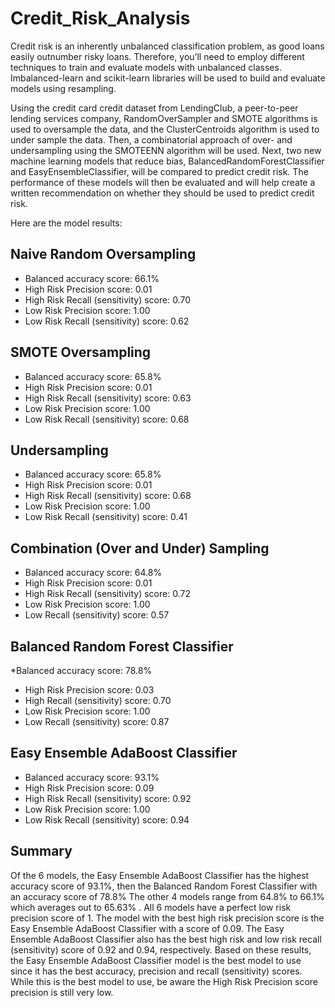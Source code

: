# Credit_Risk_Analysis

Credit risk is an inherently unbalanced classification problem, as good loans easily outnumber risky loans. Therefore, you’ll need to employ different techniques to train and evaluate models with unbalanced classes. Imbalanced-learn and scikit-learn libraries will be used to build and evaluate models using resampling.

Using the credit card credit dataset from LendingClub, a peer-to-peer lending services company, RandomOverSampler and SMOTE algorithms is used to oversample the data, and the ClusterCentroids algorithm is used to under sample the data. Then, a combinatorial approach of over- and undersampling using the SMOTEENN algorithm will be used. Next, two new machine learning models that reduce bias, BalancedRandomForestClassifier and EasyEnsembleClassifier, will be compared to predict credit risk. The performance of these models will then be evaluated and will help create a written recommendation on whether they should be used to predict credit risk.

Here are the model results:

## Naive Random Oversampling

* Balanced accuracy score:		66.1%
* High Risk Precision score:		0.01
* High Risk Recall (sensitivity) score:	0.70
* Low Risk Precision score:		1.00
* Low Risk Recall (sensitivity) score:	0.62

## SMOTE Oversampling

* Balanced accuracy score:		65.8%
* High Risk Precision score:		0.01
* High Risk Recall (sensitivity) score:	0.63
* Low Risk Precision score:		1.00
* Low Risk Recall (sensitivity) score:	0.68

## Undersampling

* Balanced accuracy score:		65.8%
* High Risk Precision score:		0.01
* High Risk Recall (sensitivity) score:	0.68
* Low Risk Precision score:		1.00
* Low Risk Recall (sensitivity) score:	0.41

## Combination (Over and Under) Sampling

* Balanced accuracy score:		64.8%
* High Risk Precision score:		0.01
* High Risk Recall (sensitivity) score:	0.72
* Low Risk Precision score:		1.00
* Low Recall (sensitivity) score:	0.57

## Balanced Random Forest Classifier
*Balanced accuracy score:		78.8%
* High Risk Precision score:		0.03
* High Recall (sensitivity) score:	0.70
* Low Risk Precision score:		1.00
* Low Recall (sensitivity) score:	0.87

## Easy Ensemble AdaBoost Classifier
* Balanced accuracy score:		93.1%
* High Risk Precision score:		0.09
* High Risk Recall (sensitivity) score:	0.92
* Low Risk Precision score:		1.00
* Low Risk Recall (sensitivity) score:	0.94

## Summary
Of the 6 models, the Easy Ensemble AdaBoost Classifier has the highest accuracy score of 93.1%, then the Balanced Random Forest Classifier with an accuracy score of 78.8% The other 4 models range from 64.8% to 66.1% which averages out to 65.63% . All 6 models have a perfect low risk precision score of 1. The model with the best high risk precision score is the Easy Ensemble AdaBoost Classifier with a score of 0.09. The Easy Ensemble AdaBoost Classifier also has the best high risk and low risk recall (sensitivity) score of 0.92 and 0.94, respectively.  Based on these results, the Easy Ensemble AdaBoost Classifier model is the best model to use since it has the best accuracy, precision and recall (sensitivity) scores. While this is the best model to use, be aware the High Risk Precision score precision is still very low.